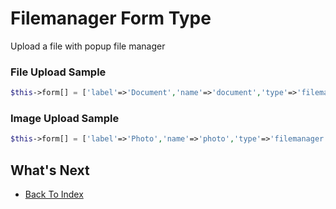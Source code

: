 # Filemanager Form Type
Upload a file with popup file manager

### File Upload Sample
```php
$this->form[] = ['label'=>'Document','name'=>'document','type'=>'filemanager','filemanager_type'=>'file'];
```

### Image Upload Sample
```php
$this->form[] = ['label'=>'Photo','name'=>'photo','type'=>'filemanager','filemanager_type'=>'image'];
```

## What's Next
- [Back To Index](./index.md)
